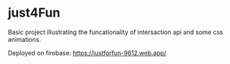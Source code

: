 # just4Fun

Basic project illustrating the funcationality of intersaction api and some css animations.

Deployed on firebase:
https://justforfun-9612.web.app/
